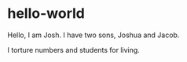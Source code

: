 # hello-world


Hello, I am Josh. I have two sons, Joshua and Jacob.

I torture numbers and students for living. 

